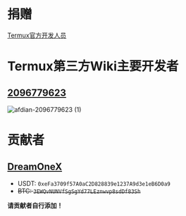 # 捐赠

[Termux官方开发人员](https://termux.dev/donate)

<p hidden>你可能通过看源代码看到了这句话，虽然我(2096779623)是██████████，但是我没有加![doge](https://alpha-q3.sourcegcdn.com/2022/06/28/fjId9OKu.png)</p>

# Termux第三方Wiki主要开发者

## [2096779623](https://github.com/2096779623)

![afdian-2096779623 (1)](https://user-images.githubusercontent.com/57583560/174523221-60697063-0e31-46b2-a2ad-1fb268bd8270.jpg?s=300x300)


# 贡献者
## [DreamOneX](https://github.com/dreamonex)
* USDT: `0xeFa3709f57A0aC2D828839e1237A9d3e1eB6D0a9`
* ~~BTC: `3EWQvNUNVfSgSgYd77LEznwvp8sdDf83Sh`~~

**请贡献者自行添加！**
